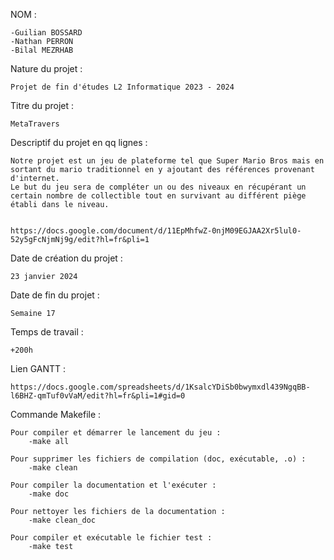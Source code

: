 NOM :

	-Guilian BOSSARD
	-Nathan PERRON
	-Bilal MEZRHAB

Nature du projet :

	Projet de fin d'études L2 Informatique 2023 - 2024

Titre du projet :

	MetaTravers

Descriptif du projet en qq lignes :

	Notre projet est un jeu de plateforme tel que Super Mario Bros mais en sortant du mario traditionnel en y ajoutant des références provenant d'internet.
	Le but du jeu sera de compléter un ou des niveaux en récupérant un certain nombre de collectible tout en survivant au différent piège établi dans le niveau.


	https://docs.google.com/document/d/11EpMhfwZ-0njM09EGJAA2Xr5lul0-52y5gFcNjmNj9g/edit?hl=fr&pli=1


Date de création du projet :

	23 janvier 2024




Date de fin du projet :

	Semaine 17



Temps de travail :

	+200h


Lien GANTT :

	https://docs.google.com/spreadsheets/d/1KsalcYDiSb0bwymxdl439NgqBB-l6BHZ-qmTuf0vVaM/edit?hl=fr&pli=1#gid=0


Commande Makefile :

	Pour compiler et démarrer le lancement du jeu :
		-make all

	Pour supprimer les fichiers de compilation (doc, exécutable, .o) :
		-make clean

	Pour compiler la documentation et l'exécuter :
		-make doc

	Pour nettoyer les fichiers de la documentation :
		-make clean_doc

	Pour compiler et exécutable le fichier test :
		-make test
